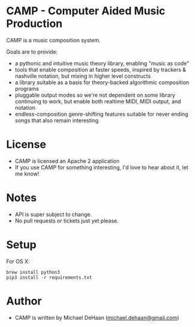 CAMP - Computer Aided Music Production
======================================

CAMP is a music composition system.

Goals are to provide:

   * a pythonic and intuitive music theory library, enabling "music as code"
   * tools that enable composition at faster speeds, inspired by trackers & nashville notation, but mixing in higher level constructs
   * a library suitable as a basis for theory-backed algorithmic composition programs
   * pluggable output modes so we're not dependent on some library continuing to work, but enable both realtime MIDI, MIDI output, and notation
   * endless-composition genre-shifting features suitable for never ending songs that also remain interesting

License
=======

   * CAMP is licensed an Apache 2 application
   * If you use CAMP for something interesting, I'd love to hear about it, let me know!

Notes
=====

   * API is super subject to change.
   * No pull requests or tickets just yet please.

Setup
=====
 
For OS X:

    brew install python3
    pip3 install -r requirements.txt
 
Author
======

   * CAMP is written by Michael DeHaan (michael.dehaan@gmail.com)

